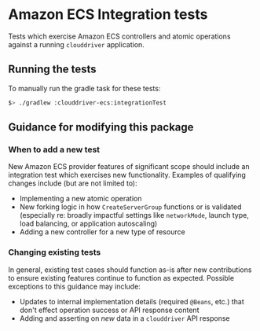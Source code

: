 # Amazon ECS Integration tests

Tests which exercise Amazon ECS controllers and atomic operations against a running `clouddriver` application.

## Running the tests

To manually run the gradle task for these tests:
```bash
$> ./gradlew :clouddriver-ecs:integrationTest
```

## Guidance for modifying this package

### When to add a new test

New Amazon ECS provider features of significant scope should include an integration test which exercises new functionality.
Examples of qualifying changes include (but are not limited to):

* Implementing a new atomic operation
* New forking logic in how `CreateServerGroup` functions or is validated (especially re: broadly impactful settings like `networkMode`, launch type, load balancing, or application autoscaling)
* Adding a new controller for a new type of resource

### Changing existing tests

In general, existing test cases should function as-is after new contributions to ensure existing features continue to function as expected.
Possible exceptions to this guidance may include:

* Updates to internal implementation details (required `@Beans`, etc.) that don't effect operation success or API response content
* Adding and asserting on *new* data in a `clouddriver` API response
